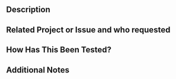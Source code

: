 ## Description
<!-- Please include a summary of your changes and the issue you’re addressing (if applicable). -->

## Related Project or Issue and who requested
<!-- Include to which project or issue this PR is related to, please link to the slack project channel or any related Thread. Also comment who specifically requested (if applicable), the full name of the person who requested. -->

## How Has This Been Tested?
<!-- Describe the tests you ran to verify your changes. Provide instructions so we can reproduce the testing process. -->

## Additional Notes
<!-- Add any additional information or context here. -->
